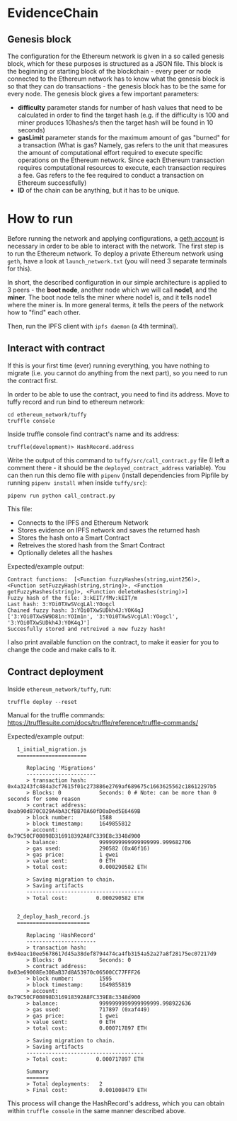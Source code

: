 # EvidenceChain

## Genesis block

The configuration for the Ethereum network is given in a so called genesis block, which for these purposes is structured as a JSON file. 
This block is the beginning or starting block of the blockchain - every peer or node connected to the Ethereum network has to know what the genesis block is so that they can do transactions - the genesis block has to be the same for every node. 
The genesis block gives a few important parameters:

- **difficulty** parameter stands for number of hash values that need to be calculated in order to find the target hash (e.g. if the difficulty is 100 and miner produces 10hashes/s then the target hash will be found in 10 seconds)
- **gasLimit** parameter stands for the maximum amount of gas "burned" for a transaction (What is gas? Namely, gas refers to the unit that measures the amount of computational effort required to execute specific operations on the Ethereum network. Since each Ethereum transaction requires computational resources to execute, each transaction requires a fee. Gas refers to the fee required to conduct a transaction on Ethereum successfully)
- **ID** of the chain can be anything, but it has to be unique. 

# How to run

Before running the network and applying configurations, a [geth account](https://geth.ethereum.org/docs/interface/managing-your-accounts) is necessary in order to be able to interact with the network.
The first step is to run the Ethereum network. To deploy a private Ethereum network using `geth`, have a look at `launch_network.txt` (you will need 3 separate terminals for this).

In short, the described configuration in our simple architecture is applied to 3 peers - the **boot node**, another node which we will call **node1**, and the **miner**. 
The boot node tells the miner where node1 is, and it tells node1 where the miner is. 
In more general terms, it tells the peers of the network how to "find" each other.

Then, run the IPFS client with `ipfs daemon` (a 4th terminal).

## Interact with contract

If this is your first time (ever) running everything, you have nothing to migrate (i.e. you cannot do anything from the next part), so you need to run the contract first. 

In order to be able to use the contract, you need to find its address. Move to tuffy record and run bind to ethereum network:

```
cd ethereum_network/tuffy
truffle console
```

Inside truffle console find contract's name and its address:

```
truffle(development)> HashRecord.address
```

Write the output of this command to `tuffy/src/call_contract.py` file (I left a comment there - it should be the `deployed_contract_address` variable). You can then run this demo file with `pipenv` (install dependencies from Pipfile by running `pipenv install` when inside `tuffy/src`):

``` 
pipenv run python call_contract.py
```

This file:
- Connects to the IPFS and Ethereum Network
- Stores evidence on IPFS network and saves the returned hash
- Stores the hash onto a Smart Contract
- Retreives the stored hash from the Smart Contract
- Optionally deletes all the hashes

Expected/example output:

```
Contract functions:  [<Function fuzzyHashes(string,uint256)>, <Function setFuzzyHash(string,string)>, <Function getFuzzyHashes(string)>, <Function deleteHashes(string)>]
Fuzzy hash of the file: 3:kEIT/fMv:kEIT/m
Last hash: 3:YOi0TXwSVcgLAl:YOogcl
Chained fuzzy hash: 3:YOi0TXwSUDkh4J:YOK4qJ
['3:YOi0TXwSW9D81n:YOIm1n', '3:YOi0TXwSVcgLAl:YOogcl', '3:YOi0TXwSUDkh4J:YOK4qJ']
Succesfully stored and retreived a new fuzzy hash!
```

I also print available function on the contract, to make it easier for you to change the code and make calls to it.

## Contract deployment

Inside `ethereum_network/tuffy`, run:

```
truffle deploy --reset
```

Manual for the truffle commands: https://trufflesuite.com/docs/truffle/reference/truffle-commands/

Expected/example output:
```
   1_initial_migration.js
   ======================

      Replacing 'Migrations'
      ----------------------
      > transaction hash:    0x4a3243fc484a3cf7615f01c273886e2769af689675c1663625562c18612297b5
      > Blocks: 0            Seconds: 0 # Note: can be more than 0 seconds for some reason
      > contract address:    0xab90d870C029A4bA3CfBB70A60fD0aDed5E6469B
      > block number:        1588
      > block timestamp:     1649855812
      > account:             0x79C50CF00898D316918392A8FC339E8c3348d900
      > balance:             9999999999999999999.999682706
      > gas used:            290582 (0x46f16)
      > gas price:           1 gwei
      > value sent:          0 ETH
      > total cost:          0.000290582 ETH

      > Saving migration to chain.
      > Saving artifacts
      -------------------------------------
      > Total cost:         0.000290582 ETH


   2_deploy_hash_record.js
   =======================

      Replacing 'HashRecord'
      ----------------------
      > transaction hash:    0x94eac10ee5678617d45a38def8794474ca4fb3154a52a27a8f28175ec07217d9
      > Blocks: 0            Seconds: 0
      > contract address:    0x03e69008Ee30BaB37d8A53970c06500CC77FFF26
      > block number:        1595
      > block timestamp:     1649855819
      > account:             0x79C50CF00898D316918392A8FC339E8c3348d900
      > balance:             9999999999999999999.998922636
      > gas used:            717897 (0xaf449)
      > gas price:           1 gwei
      > value sent:          0 ETH
      > total cost:          0.000717897 ETH

      > Saving migration to chain.
      > Saving artifacts
      -------------------------------------
      > Total cost:         0.000717897 ETH

      Summary
      =======
      > Total deployments:   2
      > Final cost:          0.001008479 ETH
```
This process will change the HashRecord's address, which you can obtain within `truffle console` in the same manner described above.

